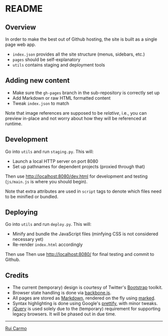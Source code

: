 # README

## Overview ##

In order to make the best out of Github hosting, the site is built as a single page web app.

* `index.json` provides all the site structure (menus, sidebars, etc.)
* `pages` should be self-explanatory
* `utils` contains staging and deployment tools

## Adding new content

* Make sure the `gh-pages` branch in the sub-repository is correctly set up
* Add Markdown or raw HTML formatted content
* Tweak `index.json` to match

Note that image references are supposed to be _relative_, i.e., you can preview in-place and not worry about how they will be referenced at runtime.

## Development

Go into `utils` and run `staging.py`. This will:

* Launch a local HTTP server on port 8080
* Set up pathnames for dependent projects (proxied through that)

Then use [http://localhost:8080/dev.html](http://localhost:8080/dev.html) for development and testing (`js/main.js` is where you should begin).

Note that extra attributes are used in `script` tags to denote which files need to be minified or bundled.

## Deploying

Go into `utils` and run `deploy.py`. This will:

* Minify and bundle the JavaScript files (minfying CSS is not considered necessary yet)
* Re-render `index.html` accordingly

Then use Then use [http://localhost:8080/](http://localhost:8080/) for final testing and commit to Github. 

## Credits

* The current (temporary) design is courtesy of Twitter's [Bootstrap](http://twitter.github.com/bootstrap/) toolkit.
* Browser state handling is done via [backbone.js](http://documentcloud.github.com/backbone/). 
* All pages are stored as [Markdown](http://daringfireball.net/projects/markdown/), rendered on the fly using [marked](https://github.com/chjj/marked).
* Syntax highlighting is done using Google's [prettify](http://code.google.com/p/google-code-prettify/), with minor tweaks.
* [jQuery](http://jquery.com/) is used solely due to the (temporary) requirement for supporting legacy browsers. It will be phased out in due time.

----
[Rui Carmo](mailto:rui.carmo@co.sapo.pt)